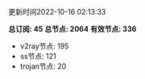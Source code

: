 更新时间2022-10-16 02:13:33

**总订阅: 45**
**总节点: 2064**
**有效节点: 336**
- v2ray节点: 195
- ss节点: 121
- trojan节点: 20
